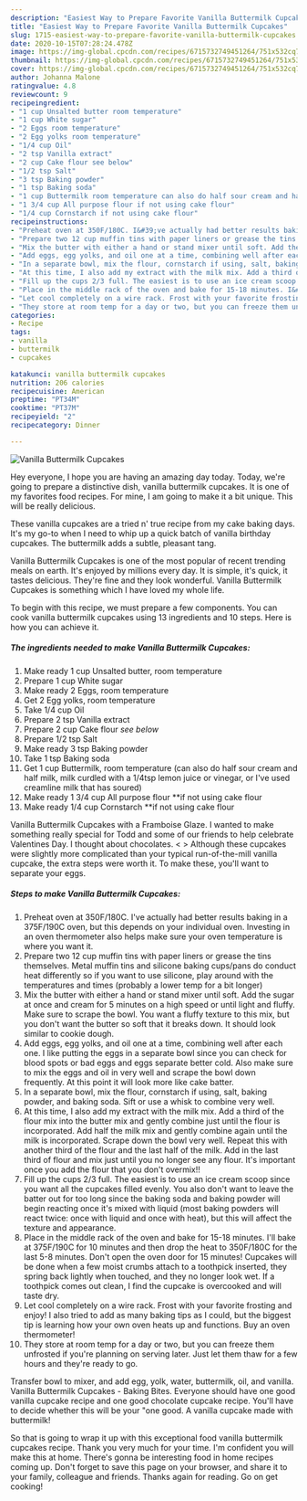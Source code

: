 ```yaml
---
description: "Easiest Way to Prepare Favorite Vanilla Buttermilk Cupcakes"
title: "Easiest Way to Prepare Favorite Vanilla Buttermilk Cupcakes"
slug: 1715-easiest-way-to-prepare-favorite-vanilla-buttermilk-cupcakes
date: 2020-10-15T07:28:24.478Z
image: https://img-global.cpcdn.com/recipes/6715732749451264/751x532cq70/vanilla-buttermilk-cupcakes-recipe-main-photo.jpg
thumbnail: https://img-global.cpcdn.com/recipes/6715732749451264/751x532cq70/vanilla-buttermilk-cupcakes-recipe-main-photo.jpg
cover: https://img-global.cpcdn.com/recipes/6715732749451264/751x532cq70/vanilla-buttermilk-cupcakes-recipe-main-photo.jpg
author: Johanna Malone
ratingvalue: 4.8
reviewcount: 9
recipeingredient:
- "1 cup Unsalted butter room temperature"
- "1 cup White sugar"
- "2 Eggs room temperature"
- "2 Egg yolks room temperature"
- "1/4 cup Oil"
- "2 tsp Vanilla extract"
- "2 cup Cake flour see below"
- "1/2 tsp Salt"
- "3 tsp Baking powder"
- "1 tsp Baking soda"
- "1 cup Buttermilk room temperature can also do half sour cream and half milk milk curdled with a 14tsp lemon juice or vinegar or Ive used creamline milk that has soured"
- "1 3/4 cup All purpose flour if not using cake flour"
- "1/4 cup Cornstarch if not using cake flour"
recipeinstructions:
- "Preheat oven at 350F/180C. I&#39;ve actually had better results baking in a 375F/190C oven, but this depends on your individual oven. Investing in an oven thermometer also helps make sure your oven temperature is where you want it."
- "Prepare two 12 cup muffin tins with paper liners or grease the tins themselves. Metal muffin tins and silicone baking cups/pans do conduct heat differently so if you want to use silicone, play around with the temperatures and times (probably a lower temp for a bit longer)"
- "Mix the butter with either a hand or stand mixer until soft. Add the sugar at once and cream for 5 minutes on a high speed or until light and fluffy. Make sure to scrape the bowl. You want a fluffy texture to this mix, but you don&#39;t want the butter so soft that it breaks down. It should look similar to cookie dough."
- "Add eggs, egg yolks, and oil one at a time, combining well after each one. I like putting the eggs in a separate bowl since you can check for blood spots or bad eggs and eggs separate better cold. Also make sure to mix the eggs and oil in very well and scrape the bowl down frequently. At this point it will look more like cake batter."
- "In a separate bowl, mix the flour, cornstarch if using, salt, baking powder, and baking soda. Sift or use a whisk to combine very well."
- "At this time, I also add my extract with the milk mix. Add a third of the flour mix into the butter mix and gently combine just until the flour is incorporated. Add half the milk mix and gently combine again until the milk is incorporated. Scrape down the bowl very well. Repeat this with another third of the flour and the last half of the milk. Add in the last third of flour and mix just until you no longer see any flour. It&#39;s important once you add the flour that you don&#39;t overmix!!"
- "Fill up the cups 2/3 full. The easiest is to use an ice cream scoop since you want all the cupcakes filled evenly. You also don&#39;t want to leave the batter out for too long since the baking soda and baking powder will begin reacting once it&#39;s mixed with liquid (most baking powders will react twice: once with liquid and once with heat), but this will affect the texture and appearance."
- "Place in the middle rack of the oven and bake for 15-18 minutes. I&#39;ll bake at 375F/190C for 10 minutes and then drop the heat to 350F/180C for the last 5-8 minutes. Don&#39;t open the oven door for 15 minutes! Cupcakes will be done when a few moist crumbs attach to a toothpick inserted, they spring back lightly when touched, and they no longer look wet. If a toothpick comes out clean, I find the cupcake is overcooked and will taste dry."
- "Let cool completely on a wire rack. Frost with your favorite frosting and enjoy! I also tried to add as many baking tips as I could, but the biggest tip is learning how your own oven heats up and functions. Buy an oven thermometer!"
- "They store at room temp for a day or two, but you can freeze them unfrosted if you&#39;re planning on serving later. Just let them thaw for a few hours and they&#39;re ready to go."
categories:
- Recipe
tags:
- vanilla
- buttermilk
- cupcakes

katakunci: vanilla buttermilk cupcakes 
nutrition: 206 calories
recipecuisine: American
preptime: "PT34M"
cooktime: "PT37M"
recipeyield: "2"
recipecategory: Dinner

---
```



![Vanilla Buttermilk Cupcakes](https://img-global.cpcdn.com/recipes/6715732749451264/751x532cq70/vanilla-buttermilk-cupcakes-recipe-main-photo.jpg)

Hey everyone, I hope you are having an amazing day today. Today, we're going to prepare a distinctive dish, vanilla buttermilk cupcakes. It is one of my favorites food recipes. For mine, I am going to make it a bit unique. This will be really delicious.

These vanilla cupcakes are a tried n&#39; true recipe from my cake baking days. It&#39;s my go-to when I need to whip up a quick batch of vanilla birthday cupcakes. The buttermilk adds a subtle, pleasant tang.

Vanilla Buttermilk Cupcakes is one of the most popular of recent trending meals on earth. It's enjoyed by millions every day. It is simple, it's quick, it tastes delicious. They're fine and they look wonderful. Vanilla Buttermilk Cupcakes is something which I have loved my whole life.


To begin with this recipe, we must prepare a few components. You can cook vanilla buttermilk cupcakes using 13 ingredients and 10 steps. Here is how you can achieve it.

<!--inarticleads1-->

##### The ingredients needed to make Vanilla Buttermilk Cupcakes:

1. Make ready 1 cup Unsalted butter, room temperature
1. Prepare 1 cup White sugar
1. Make ready 2 Eggs, room temperature
1. Get 2 Egg yolks, room temperature
1. Take 1/4 cup Oil
1. Prepare 2 tsp Vanilla extract
1. Prepare 2 cup Cake flour *see below*
1. Prepare 1/2 tsp Salt
1. Make ready 3 tsp Baking powder
1. Take 1 tsp Baking soda
1. Get 1 cup Buttermilk, room temperature (can also do half sour cream and half milk, milk curdled with a 1/4tsp lemon juice or vinegar, or I&#39;ve used creamline milk that has soured)
1. Make ready 1 3/4 cup All purpose flour **if not using cake flour
1. Make ready 1/4 cup Cornstarch **if not using cake flour


Vanilla Buttermilk Cupcakes with a Framboise Glaze. I wanted to make something really special for Todd and some of our friends to help celebrate Valentines Day. I thought about chocolates. &lt; &gt; Although these cupcakes were slightly more complicated than your typical run-of-the-mill vanilla cupcake, the extra steps were worth it. To make these, you&#39;ll want to separate your eggs. 

<!--inarticleads2-->

##### Steps to make Vanilla Buttermilk Cupcakes:

1. Preheat oven at 350F/180C. I&#39;ve actually had better results baking in a 375F/190C oven, but this depends on your individual oven. Investing in an oven thermometer also helps make sure your oven temperature is where you want it.
1. Prepare two 12 cup muffin tins with paper liners or grease the tins themselves. Metal muffin tins and silicone baking cups/pans do conduct heat differently so if you want to use silicone, play around with the temperatures and times (probably a lower temp for a bit longer)
1. Mix the butter with either a hand or stand mixer until soft. Add the sugar at once and cream for 5 minutes on a high speed or until light and fluffy. Make sure to scrape the bowl. You want a fluffy texture to this mix, but you don&#39;t want the butter so soft that it breaks down. It should look similar to cookie dough.
1. Add eggs, egg yolks, and oil one at a time, combining well after each one. I like putting the eggs in a separate bowl since you can check for blood spots or bad eggs and eggs separate better cold. Also make sure to mix the eggs and oil in very well and scrape the bowl down frequently. At this point it will look more like cake batter.
1. In a separate bowl, mix the flour, cornstarch if using, salt, baking powder, and baking soda. Sift or use a whisk to combine very well.
1. At this time, I also add my extract with the milk mix. Add a third of the flour mix into the butter mix and gently combine just until the flour is incorporated. Add half the milk mix and gently combine again until the milk is incorporated. Scrape down the bowl very well. Repeat this with another third of the flour and the last half of the milk. Add in the last third of flour and mix just until you no longer see any flour. It&#39;s important once you add the flour that you don&#39;t overmix!!
1. Fill up the cups 2/3 full. The easiest is to use an ice cream scoop since you want all the cupcakes filled evenly. You also don&#39;t want to leave the batter out for too long since the baking soda and baking powder will begin reacting once it&#39;s mixed with liquid (most baking powders will react twice: once with liquid and once with heat), but this will affect the texture and appearance.
1. Place in the middle rack of the oven and bake for 15-18 minutes. I&#39;ll bake at 375F/190C for 10 minutes and then drop the heat to 350F/180C for the last 5-8 minutes. Don&#39;t open the oven door for 15 minutes! Cupcakes will be done when a few moist crumbs attach to a toothpick inserted, they spring back lightly when touched, and they no longer look wet. If a toothpick comes out clean, I find the cupcake is overcooked and will taste dry.
1. Let cool completely on a wire rack. Frost with your favorite frosting and enjoy! I also tried to add as many baking tips as I could, but the biggest tip is learning how your own oven heats up and functions. Buy an oven thermometer!
1. They store at room temp for a day or two, but you can freeze them unfrosted if you&#39;re planning on serving later. Just let them thaw for a few hours and they&#39;re ready to go.


Transfer bowl to mixer, and add egg, yolk, water, buttermilk, oil, and vanilla. Vanilla Buttermilk Cupcakes - Baking Bites. Everyone should have one good vanilla cupcake recipe and one good chocolate cupcake recipe. You&#39;ll have to decide whether this will be your &#34;one good. A vanilla cupcake made with buttermilk! 

So that is going to wrap it up with this exceptional food vanilla buttermilk cupcakes recipe. Thank you very much for your time. I'm confident you will make this at home. There's gonna be interesting food in home recipes coming up. Don't forget to save this page on your browser, and share it to your family, colleague and friends. Thanks again for reading. Go on get cooking!
